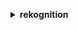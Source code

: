 **<details ><summary style="color:none;">rekognition</summary><blockquote>**

- **<details><summary style="color:none;"><b><u>compare-faces</b></u></summary><blockquote>**

  * **<p style="color:none;">--source-image</p>**
  * **<p style="color:none;">--target-image</p>**
  * **<p style="color:none;">--similarity-threshold</p>**
  * **<p style="color:none;">--quality-filter</p>**
  * **<p style="color:none;">--source-image-bytes</p>**
  * **<p style="color:none;">--target-image-bytes</p>**
  * **<p style="color:none;">--cli-input-json</p>**
  * **<p style="color:none;">--cli-input-yaml</p>**
  * **<p style="color:none;">--generate-cli-skeleton</p>**

  </br>

  <p style="color:red;">Description</p>

  </br>

  ## **Examples**

  ```bash

  ```
  ```json

  ```

  </br>

- **<details><summary style="color:none;"><b><u>create-collection</b></u></summary><blockquote>**

  * **<p style="color:none;">--collection-id</p>**
  * **<p style="color:none;">--tags</p>**
  * **<p style="color:none;">--cli-input-json</p>**
  * **<p style="color:none;">--cli-input-yaml</p>**
  * **<p style="color:none;">--generate-cli-skeleton</p>**

  </br>

  <p style="color:red;">Description</p>

  </br>

  ## **Examples**

  ```bash

  ```
  ```json

  ```

  </br>

- **<details><summary style="color:none;"><b><u>create-project</b></u></summary><blockquote>**

  * **<p style="color:none;">--project-name</p>**
  * **<p style="color:none;">--cli-input-json</p>**
  * **<p style="color:none;">--cli-input-yaml</p>**
  * **<p style="color:none;">--generate-cli-skeleton</p>**

  </br>

  <p style="color:red;">Description</p>

  </br>

  ## **Examples**

  ```bash

  ```
  ```json

  ```

  </br>

- **<details><summary style="color:none;"><b><u>create-project-version</b></u></summary><blockquote>**

  * **<p style="color:none;">--project-arn</p>**
  * **<p style="color:none;">--version-name</p>**
  * **<p style="color:none;">--output-config</p>**
  * **<p style="color:none;">--training-data</p>**
  * **<p style="color:none;">--testing-data</p>**
  * **<p style="color:none;">--tags</p>**
  * **<p style="color:none;">--kms-key-id</p>**
  * **<p style="color:none;">--cli-input-json</p>**
  * **<p style="color:none;">--cli-input-yaml</p>**
  * **<p style="color:none;">--generate-cli-skeleton</p>**

  </br>

  <p style="color:red;">Description</p>

  </br>

  ## **Examples**

  ```bash

  ```
  ```json

  ```

  </br>

- **<details><summary style="color:none;"><b><u>create-stream-processor</b></u></summary><blockquote>**

  * **<p style="color:none;">--input</p>**
  * **<p style="color:none;">--name</p>**
  * **<p style="color:none;">--settings</p>**
  * **<p style="color:none;">--role-arn</p>**
  * **<p style="color:none;">--tags</p>**
  * **<p style="color:none;">--stream-processor-output</p>**
  * **<p style="color:none;">--cli-input-json</p>**
  * **<p style="color:none;">--cli-input-yaml</p>**
  * **<p style="color:none;">--generate-cli-skeleton</p>**

  </br>

  <p style="color:red;">Description</p>

  </br>

  ## **Examples**

  ```bash

  ```
  ```json

  ```

  </br>

- **<details><summary style="color:none;"><b><u>delete-collection</b></u></summary><blockquote>**

  * **<p style="color:none;">--collection-id</p>**
  * **<p style="color:none;">--cli-input-json</p>**
  * **<p style="color:none;">--cli-input-yaml</p>**
  * **<p style="color:none;">--generate-cli-skeleton</p>**

  </br>

  <p style="color:red;">Description</p>

  </br>

  ## **Examples**

  ```bash

  ```
  ```json

  ```

  </br>

- **<details><summary style="color:none;"><b><u>delete-faces</b></u></summary><blockquote>**

  * **<p style="color:none;">--collection-id</p>**
  * **<p style="color:none;">--face-ids</p>**
  * **<p style="color:none;">--cli-input-json</p>**
  * **<p style="color:none;">--cli-input-yaml</p>**
  * **<p style="color:none;">--generate-cli-skeleton</p>**

  </br>

  <p style="color:red;">Description</p>

  </br>

  ## **Examples**

  ```bash

  ```
  ```json

  ```

  </br>

- **<details><summary style="color:none;"><b><u>delete-project</b></u></summary><blockquote>**

  * **<p style="color:none;">--project-arn</p>**
  * **<p style="color:none;">--cli-input-json</p>**
  * **<p style="color:none;">--cli-input-yaml</p>**
  * **<p style="color:none;">--generate-cli-skeleton</p>**

  </br>

  <p style="color:red;">Description</p>

  </br>

  ## **Examples**

  ```bash

  ```
  ```json

  ```

  </br>

- **<details><summary style="color:none;"><b><u>delete-project-version</b></u></summary><blockquote>**

  * **<p style="color:none;">--project-version-arn</p>**
  * **<p style="color:none;">--cli-input-json</p>**
  * **<p style="color:none;">--cli-input-yaml</p>**
  * **<p style="color:none;">--generate-cli-skeleton</p>**

  </br>

  <p style="color:red;">Description</p>

  </br>

  ## **Examples**

  ```bash

  ```
  ```json

  ```

  </br>

- **<details><summary style="color:none;"><b><u>delete-stream-processor</b></u></summary><blockquote>**

  * **<p style="color:none;">--name</p>**
  * **<p style="color:none;">--cli-input-json</p>**
  * **<p style="color:none;">--cli-input-yaml</p>**
  * **<p style="color:none;">--generate-cli-skeleton</p>**

  </br>

  <p style="color:red;">Description</p>

  </br>

  ## **Examples**

  ```bash

  ```
  ```json

  ```

  </br>

- **<details><summary style="color:none;"><b><u>describe-collection</b></u></summary><blockquote>**

  * **<p style="color:none;">--collection-id</p>**
  * **<p style="color:none;">--cli-input-json</p>**
  * **<p style="color:none;">--cli-input-yaml</p>**
  * **<p style="color:none;">--generate-cli-skeleton</p>**

  </br>

  <p style="color:red;">Description</p>

  </br>

  ## **Examples**

  ```bash

  ```
  ```json

  ```

  </br>

- **<details><summary style="color:none;"><b><u>describe-projects</b></u></summary><blockquote>**

  * **<p style="color:none;">--cli-input-json</p>**
  * **<p style="color:none;">--cli-input-yaml</p>**
  * **<p style="color:none;">--starting-token</p>**
  * **<p style="color:none;">--page-size</p>**
  * **<p style="color:none;">--max-items</p>**
  * **<p style="color:none;">--generate-cli-skeleton</p>**

  </br>

  <p style="color:red;">Description</p>

  </br>

  ## **Examples**

  ```bash

  ```
  ```json

  ```

  </br>

- **<details><summary style="color:none;"><b><u>describe-project-versions</b></u></summary><blockquote>**

  * **<p style="color:none;">--project-arn</p>**
  * **<p style="color:none;">--version-names</p>**
  * **<p style="color:none;">--cli-input-json</p>**
  * **<p style="color:none;">--cli-input-yaml</p>**
  * **<p style="color:none;">--starting-token</p>**
  * **<p style="color:none;">--page-size</p>**
  * **<p style="color:none;">--max-items</p>**
  * **<p style="color:none;">--generate-cli-skeleton</p>**

  </br>

  <p style="color:red;">Description</p>

  </br>

  ## **Examples**

  ```bash

  ```
  ```json

  ```

  </br>

- **<details><summary style="color:none;"><b><u>describe-stream-processor</b></u></summary><blockquote>**

  * **<p style="color:none;">--name</p>**
  * **<p style="color:none;">--cli-input-json</p>**
  * **<p style="color:none;">--cli-input-yaml</p>**
  * **<p style="color:none;">--generate-cli-skeleton</p>**

  </br>

  <p style="color:red;">Description</p>

  </br>

  ## **Examples**

  ```bash

  ```
  ```json

  ```

  </br>

- **<details><summary style="color:none;"><b><u>detect-custom-labels</b></u></summary><blockquote>**

  * **<p style="color:none;">--project-version-arn</p>**
  * **<p style="color:none;">--image</p>**
  * **<p style="color:none;">--max-results</p>**
  * **<p style="color:none;">--min-confidence</p>**
  * **<p style="color:none;">--image-bytes</p>**
  * **<p style="color:none;">--cli-input-json</p>**
  * **<p style="color:none;">--cli-input-yaml</p>**
  * **<p style="color:none;">--generate-cli-skeleton</p>**

  </br>

  <p style="color:red;">Description</p>

  </br>

  ## **Examples**

  ```bash

  ```
  ```json

  ```

  </br>

- **<details><summary style="color:none;"><b><u>detect-faces</b></u></summary><blockquote>**

  * **<p style="color:none;">--image</p>**
  * **<p style="color:none;">--attributes</p>**
  * **<p style="color:none;">--image-bytes</p>**
  * **<p style="color:none;">--cli-input-json</p>**
  * **<p style="color:none;">--cli-input-yaml</p>**
  * **<p style="color:none;">--generate-cli-skeleton</p>**

  </br>

  <p style="color:red;">Description</p>

  </br>

  ## **Examples**

  ```bash

  ```
  ```json

  ```

  </br>

- **<details><summary style="color:none;"><b><u>detect-labels</b></u></summary><blockquote>**

  * **<p style="color:none;">--image</p>**
  * **<p style="color:none;">--max-labels</p>**
  * **<p style="color:none;">--min-confidence</p>**
  * **<p style="color:none;">--image-bytes</p>**
  * **<p style="color:none;">--cli-input-json</p>**
  * **<p style="color:none;">--cli-input-yaml</p>**
  * **<p style="color:none;">--generate-cli-skeleton</p>**

  </br>

  <p style="color:red;">Description</p>

  </br>

  ## **Examples**

  ```bash

  ```
  ```json

  ```

  </br>

- **<details><summary style="color:none;"><b><u>detect-moderation-labels</b></u></summary><blockquote>**

  * **<p style="color:none;">--image</p>**
  * **<p style="color:none;">--min-confidence</p>**
  * **<p style="color:none;">--human-loop-config</p>**
  * **<p style="color:none;">--image-bytes</p>**
  * **<p style="color:none;">--cli-input-json</p>**
  * **<p style="color:none;">--cli-input-yaml</p>**
  * **<p style="color:none;">--generate-cli-skeleton</p>**

  </br>

  <p style="color:red;">Description</p>

  </br>

  ## **Examples**

  ```bash

  ```
  ```json

  ```

  </br>

- **<details><summary style="color:none;"><b><u>detect-protective-equipment</b></u></summary><blockquote>**

  * **<p style="color:none;">--image</p>**
  * **<p style="color:none;">--summarization-attributes</p>**
  * **<p style="color:none;">--image-bytes</p>**
  * **<p style="color:none;">--cli-input-json</p>**
  * **<p style="color:none;">--cli-input-yaml</p>**
  * **<p style="color:none;">--generate-cli-skeleton</p>**

  </br>

  <p style="color:red;">Description</p>

  </br>

  ## **Examples**

  ```bash

  ```
  ```json

  ```

  </br>

- **<details><summary style="color:none;"><b><u>detect-text</b></u></summary><blockquote>**

  * **<p style="color:none;">--image</p>**
  * **<p style="color:none;">--filters</p>**
  * **<p style="color:none;">--image-bytes</p>**
  * **<p style="color:none;">--cli-input-json</p>**
  * **<p style="color:none;">--cli-input-yaml</p>**
  * **<p style="color:none;">--generate-cli-skeleton</p>**

  </br>

  <p style="color:red;">Description</p>

  </br>

  ## **Examples**

  ```bash

  ```
  ```json

  ```

  </br>

- **<details><summary style="color:none;"><b><u>get-celebrity-info</b></u></summary><blockquote>**

  * **<p style="color:none;">--id</p>**
  * **<p style="color:none;">--cli-input-json</p>**
  * **<p style="color:none;">--cli-input-yaml</p>**
  * **<p style="color:none;">--generate-cli-skeleton</p>**

  </br>

  <p style="color:red;">Description</p>

  </br>

  ## **Examples**

  ```bash

  ```
  ```json

  ```

  </br>

- **<details><summary style="color:none;"><b><u>get-celebrity-recognition</b></u></summary><blockquote>**

  * **<p style="color:none;">--job-id</p>**
  * **<p style="color:none;">--max-results</p>**
  * **<p style="color:none;">--next-token</p>**
  * **<p style="color:none;">--sort-by</p>**
  * **<p style="color:none;">--cli-input-json</p>**
  * **<p style="color:none;">--cli-input-yaml</p>**
  * **<p style="color:none;">--generate-cli-skeleton</p>**

  </br>

  <p style="color:red;">Description</p>

  </br>

  ## **Examples**

  ```bash

  ```
  ```json

  ```

  </br>

- **<details><summary style="color:none;"><b><u>get-content-moderation</b></u></summary><blockquote>**

  * **<p style="color:none;">--job-id</p>**
  * **<p style="color:none;">--max-results</p>**
  * **<p style="color:none;">--next-token</p>**
  * **<p style="color:none;">--sort-by</p>**
  * **<p style="color:none;">--cli-input-json</p>**
  * **<p style="color:none;">--cli-input-yaml</p>**
  * **<p style="color:none;">--generate-cli-skeleton</p>**

  </br>

  <p style="color:red;">Description</p>

  </br>

  ## **Examples**

  ```bash

  ```
  ```json

  ```

  </br>

- **<details><summary style="color:none;"><b><u>get-face-detection</b></u></summary><blockquote>**

  * **<p style="color:none;">--job-id</p>**
  * **<p style="color:none;">--max-results</p>**
  * **<p style="color:none;">--next-token</p>**
  * **<p style="color:none;">--cli-input-json</p>**
  * **<p style="color:none;">--cli-input-yaml</p>**
  * **<p style="color:none;">--generate-cli-skeleton</p>**

  </br>

  <p style="color:red;">Description</p>

  </br>

  ## **Examples**

  ```bash

  ```
  ```json

  ```

  </br>

- **<details><summary style="color:none;"><b><u>get-face-search</b></u></summary><blockquote>**

  * **<p style="color:none;">--job-id</p>**
  * **<p style="color:none;">--max-results</p>**
  * **<p style="color:none;">--next-token</p>**
  * **<p style="color:none;">--sort-by</p>**
  * **<p style="color:none;">--cli-input-json</p>**
  * **<p style="color:none;">--cli-input-yaml</p>**
  * **<p style="color:none;">--generate-cli-skeleton</p>**

  </br>

  <p style="color:red;">Description</p>

  </br>

  ## **Examples**

  ```bash

  ```
  ```json

  ```

  </br>

- **<details><summary style="color:none;"><b><u>get-label-detection</b></u></summary><blockquote>**

  * **<p style="color:none;">--job-id</p>**
  * **<p style="color:none;">--max-results</p>**
  * **<p style="color:none;">--next-token</p>**
  * **<p style="color:none;">--sort-by</p>**
  * **<p style="color:none;">--cli-input-json</p>**
  * **<p style="color:none;">--cli-input-yaml</p>**
  * **<p style="color:none;">--generate-cli-skeleton</p>**

  </br>

  <p style="color:red;">Description</p>

  </br>

  ## **Examples**

  ```bash

  ```
  ```json

  ```

  </br>

- **<details><summary style="color:none;"><b><u>get-person-tracking</b></u></summary><blockquote>**

  * **<p style="color:none;">--job-id</p>**
  * **<p style="color:none;">--max-results</p>**
  * **<p style="color:none;">--next-token</p>**
  * **<p style="color:none;">--sort-by</p>**
  * **<p style="color:none;">--cli-input-json</p>**
  * **<p style="color:none;">--cli-input-yaml</p>**
  * **<p style="color:none;">--generate-cli-skeleton</p>**

  </br>

  <p style="color:red;">Description</p>

  </br>

  ## **Examples**

  ```bash

  ```
  ```json

  ```

  </br>

- **<details><summary style="color:none;"><b><u>get-segment-detection</b></u></summary><blockquote>**

  * **<p style="color:none;">--job-id</p>**
  * **<p style="color:none;">--max-results</p>**
  * **<p style="color:none;">--next-token</p>**
  * **<p style="color:none;">--cli-input-json</p>**
  * **<p style="color:none;">--cli-input-yaml</p>**
  * **<p style="color:none;">--generate-cli-skeleton</p>**

  </br>

  <p style="color:red;">Description</p>

  </br>

  ## **Examples**

  ```bash

  ```
  ```json

  ```

  </br>

- **<details><summary style="color:none;"><b><u>get-text-detection</b></u></summary><blockquote>**

  * **<p style="color:none;">--job-id</p>**
  * **<p style="color:none;">--max-results</p>**
  * **<p style="color:none;">--next-token</p>**
  * **<p style="color:none;">--cli-input-json</p>**
  * **<p style="color:none;">--cli-input-yaml</p>**
  * **<p style="color:none;">--generate-cli-skeleton</p>**

  </br>

  <p style="color:red;">Description</p>

  </br>

  ## **Examples**

  ```bash

  ```
  ```json

  ```

  </br>

- **<details><summary style="color:none;"><b><u>help</b></u></summary><blockquote>**

  * **<p style="color:none;"></p>**

  </br>

  <p style="color:red;">Description</p>

  </br>

  ## **Examples**

  ```bash

  ```
  ```json

  ```

  </br>

- **<details><summary style="color:none;"><b><u>index-faces</b></u></summary><blockquote>**

  * **<p style="color:none;">--collection-id</p>**
  * **<p style="color:none;">--image</p>**
  * **<p style="color:none;">--external-image-id</p>**
  * **<p style="color:none;">--detection-attributes</p>**
  * **<p style="color:none;">--max-faces</p>**
  * **<p style="color:none;">--quality-filter</p>**
  * **<p style="color:none;">--image-bytes</p>**
  * **<p style="color:none;">--cli-input-json</p>**
  * **<p style="color:none;">--cli-input-yaml</p>**
  * **<p style="color:none;">--generate-cli-skeleton</p>**

  </br>

  <p style="color:red;">Description</p>

  </br>

  ## **Examples**

  ```bash

  ```
  ```json

  ```

  </br>

- **<details><summary style="color:none;"><b><u>list-collections</b></u></summary><blockquote>**

  * **<p style="color:none;">--cli-input-json</p>**
  * **<p style="color:none;">--cli-input-yaml</p>**
  * **<p style="color:none;">--starting-token</p>**
  * **<p style="color:none;">--page-size</p>**
  * **<p style="color:none;">--max-items</p>**
  * **<p style="color:none;">--generate-cli-skeleton</p>**

  </br>

  <p style="color:red;">Description</p>

  </br>

  ## **Examples**

  ```bash

  ```
  ```json

  ```

  </br>

- **<details><summary style="color:none;"><b><u>list-faces</b></u></summary><blockquote>**

  * **<p style="color:none;">--collection-id</p>**
  * **<p style="color:none;">--cli-input-json</p>**
  * **<p style="color:none;">--cli-input-yaml</p>**
  * **<p style="color:none;">--starting-token</p>**
  * **<p style="color:none;">--page-size</p>**
  * **<p style="color:none;">--max-items</p>**
  * **<p style="color:none;">--generate-cli-skeleton</p>**

  </br>

  <p style="color:red;">Description</p>

  </br>

  ## **Examples**

  ```bash

  ```
  ```json

  ```

  </br>

- **<details><summary style="color:none;"><b><u>list-stream-processors</b></u></summary><blockquote>**

  * **<p style="color:none;">--cli-input-json</p>**
  * **<p style="color:none;">--cli-input-yaml</p>**
  * **<p style="color:none;">--starting-token</p>**
  * **<p style="color:none;">--page-size</p>**
  * **<p style="color:none;">--max-items</p>**
  * **<p style="color:none;">--generate-cli-skeleton</p>**

  </br>

  <p style="color:red;">Description</p>

  </br>

  ## **Examples**

  ```bash

  ```
  ```json

  ```

  </br>

- **<details><summary style="color:none;"><b><u>list-tags-for-resource</b></u></summary><blockquote>**

  * **<p style="color:none;">--resource-arn</p>**
  * **<p style="color:none;">--cli-input-json</p>**
  * **<p style="color:none;">--cli-input-yaml</p>**
  * **<p style="color:none;">--generate-cli-skeleton</p>**

  </br>

  <p style="color:red;">Description</p>

  </br>

  ## **Examples**

  ```bash

  ```
  ```json

  ```

  </br>

- **<details><summary style="color:none;"><b><u>recognize-celebrities</b></u></summary><blockquote>**

  * **<p style="color:none;">--image</p>**
  * **<p style="color:none;">--image-bytes</p>**
  * **<p style="color:none;">--cli-input-json</p>**
  * **<p style="color:none;">--cli-input-yaml</p>**
  * **<p style="color:none;">--generate-cli-skeleton</p>**

  </br>

  <p style="color:red;">Description</p>

  </br>

  ## **Examples**

  ```bash

  ```
  ```json

  ```

  </br>

- **<details><summary style="color:none;"><b><u>search-faces</b></u></summary><blockquote>**

  * **<p style="color:none;">--collection-id</p>**
  * **<p style="color:none;">--face-id</p>**
  * **<p style="color:none;">--max-faces</p>**
  * **<p style="color:none;">--face-match-threshold</p>**
  * **<p style="color:none;">--cli-input-json</p>**
  * **<p style="color:none;">--cli-input-yaml</p>**
  * **<p style="color:none;">--generate-cli-skeleton</p>**

  </br>

  <p style="color:red;">Description</p>

  </br>

  ## **Examples**

  ```bash

  ```
  ```json

  ```

  </br>

- **<details><summary style="color:none;"><b><u>search-faces-by-image</b></u></summary><blockquote>**

  * **<p style="color:none;">--collection-id</p>**
  * **<p style="color:none;">--image</p>**
  * **<p style="color:none;">--max-faces</p>**
  * **<p style="color:none;">--face-match-threshold</p>**
  * **<p style="color:none;">--quality-filter</p>**
  * **<p style="color:none;">--image-bytes</p>**
  * **<p style="color:none;">--cli-input-json</p>**
  * **<p style="color:none;">--cli-input-yaml</p>**
  * **<p style="color:none;">--generate-cli-skeleton</p>**

  </br>

  <p style="color:red;">Description</p>

  </br>

  ## **Examples**

  ```bash

  ```
  ```json

  ```

  </br>

- **<details><summary style="color:none;"><b><u>start-celebrity-recognition</b></u></summary><blockquote>**

  * **<p style="color:none;">--video</p>**
  * **<p style="color:none;">--client-request-token</p>**
  * **<p style="color:none;">--notification-channel</p>**
  * **<p style="color:none;">--job-tag</p>**
  * **<p style="color:none;">--cli-input-json</p>**
  * **<p style="color:none;">--cli-input-yaml</p>**
  * **<p style="color:none;">--generate-cli-skeleton</p>**

  </br>

  <p style="color:red;">Description</p>

  </br>

  ## **Examples**

  ```bash

  ```
  ```json

  ```

  </br>

- **<details><summary style="color:none;"><b><u>start-content-moderation</b></u></summary><blockquote>**

  * **<p style="color:none;">--video</p>**
  * **<p style="color:none;">--min-confidence</p>**
  * **<p style="color:none;">--client-request-token</p>**
  * **<p style="color:none;">--notification-channel</p>**
  * **<p style="color:none;">--job-tag</p>**
  * **<p style="color:none;">--cli-input-json</p>**
  * **<p style="color:none;">--cli-input-yaml</p>**
  * **<p style="color:none;">--generate-cli-skeleton</p>**

  </br>

  <p style="color:red;">Description</p>

  </br>

  ## **Examples**

  ```bash

  ```
  ```json

  ```

  </br>

- **<details><summary style="color:none;"><b><u>start-face-detection</b></u></summary><blockquote>**

  * **<p style="color:none;">--video</p>**
  * **<p style="color:none;">--client-request-token</p>**
  * **<p style="color:none;">--notification-channel</p>**
  * **<p style="color:none;">--face-attributes</p>**
  * **<p style="color:none;">--job-tag</p>**
  * **<p style="color:none;">--cli-input-json</p>**
  * **<p style="color:none;">--cli-input-yaml</p>**
  * **<p style="color:none;">--generate-cli-skeleton</p>**

  </br>

  <p style="color:red;">Description</p>

  </br>

  ## **Examples**

  ```bash

  ```
  ```json

  ```

  </br>

- **<details><summary style="color:none;"><b><u>start-face-search</b></u></summary><blockquote>**

  * **<p style="color:none;">--video</p>**
  * **<p style="color:none;">--client-request-token</p>**
  * **<p style="color:none;">--face-match-threshold</p>**
  * **<p style="color:none;">--collection-id</p>**
  * **<p style="color:none;">--notification-channel</p>**
  * **<p style="color:none;">--job-tag</p>**
  * **<p style="color:none;">--cli-input-json</p>**
  * **<p style="color:none;">--cli-input-yaml</p>**
  * **<p style="color:none;">--generate-cli-skeleton</p>**

  </br>

  <p style="color:red;">Description</p>

  </br>

  ## **Examples**

  ```bash

  ```
  ```json

  ```

  </br>

- **<details><summary style="color:none;"><b><u>start-label-detection</b></u></summary><blockquote>**

  * **<p style="color:none;">--video</p>**
  * **<p style="color:none;">--client-request-token</p>**
  * **<p style="color:none;">--min-confidence</p>**
  * **<p style="color:none;">--notification-channel</p>**
  * **<p style="color:none;">--job-tag</p>**
  * **<p style="color:none;">--cli-input-json</p>**
  * **<p style="color:none;">--cli-input-yaml</p>**
  * **<p style="color:none;">--generate-cli-skeleton</p>**

  </br>

  <p style="color:red;">Description</p>

  </br>

  ## **Examples**

  ```bash

  ```
  ```json

  ```

  </br>

- **<details><summary style="color:none;"><b><u>start-person-tracking</b></u></summary><blockquote>**

  * **<p style="color:none;">--video</p>**
  * **<p style="color:none;">--client-request-token</p>**
  * **<p style="color:none;">--notification-channel</p>**
  * **<p style="color:none;">--job-tag</p>**
  * **<p style="color:none;">--cli-input-json</p>**
  * **<p style="color:none;">--cli-input-yaml</p>**
  * **<p style="color:none;">--generate-cli-skeleton</p>**

  </br>

  <p style="color:red;">Description</p>

  </br>

  ## **Examples**

  ```bash

  ```
  ```json

  ```

  </br>

- **<details><summary style="color:none;"><b><u>start-project-version</b></u></summary><blockquote>**

  * **<p style="color:none;">--project-version-arn</p>**
  * **<p style="color:none;">--min-inference-units</p>**
  * **<p style="color:none;">--cli-input-json</p>**
  * **<p style="color:none;">--cli-input-yaml</p>**
  * **<p style="color:none;">--generate-cli-skeleton</p>**

  </br>

  <p style="color:red;">Description</p>

  </br>

  ## **Examples**

  ```bash

  ```
  ```json

  ```

  </br>

- **<details><summary style="color:none;"><b><u>start-segment-detection</b></u></summary><blockquote>**

  * **<p style="color:none;">--video</p>**
  * **<p style="color:none;">--client-request-token</p>**
  * **<p style="color:none;">--notification-channel</p>**
  * **<p style="color:none;">--job-tag</p>**
  * **<p style="color:none;">--filters</p>**
  * **<p style="color:none;">--segment-types</p>**
  * **<p style="color:none;">--cli-input-json</p>**
  * **<p style="color:none;">--cli-input-yaml</p>**
  * **<p style="color:none;">--generate-cli-skeleton</p>**

  </br>

  <p style="color:red;">Description</p>

  </br>

  ## **Examples**

  ```bash

  ```
  ```json

  ```

  </br>

- **<details><summary style="color:none;"><b><u>start-stream-processor</b></u></summary><blockquote>**

  * **<p style="color:none;">--name</p>**
  * **<p style="color:none;">--cli-input-json</p>**
  * **<p style="color:none;">--cli-input-yaml</p>**
  * **<p style="color:none;">--generate-cli-skeleton</p>**

  </br>

  <p style="color:red;">Description</p>

  </br>

  ## **Examples**

  ```bash

  ```
  ```json

  ```

  </br>

- **<details><summary style="color:none;"><b><u>start-text-detection</b></u></summary><blockquote>**

  * **<p style="color:none;">--video</p>**
  * **<p style="color:none;">--client-request-token</p>**
  * **<p style="color:none;">--notification-channel</p>**
  * **<p style="color:none;">--job-tag</p>**
  * **<p style="color:none;">--filters</p>**
  * **<p style="color:none;">--cli-input-json</p>**
  * **<p style="color:none;">--cli-input-yaml</p>**
  * **<p style="color:none;">--generate-cli-skeleton</p>**

  </br>

  <p style="color:red;">Description</p>

  </br>

  ## **Examples**

  ```bash

  ```
  ```json

  ```

  </br>

- **<details><summary style="color:none;"><b><u>stop-project-version</b></u></summary><blockquote>**

  * **<p style="color:none;">--project-version-arn</p>**
  * **<p style="color:none;">--cli-input-json</p>**
  * **<p style="color:none;">--cli-input-yaml</p>**
  * **<p style="color:none;">--generate-cli-skeleton</p>**

  </br>

  <p style="color:red;">Description</p>

  </br>

  ## **Examples**

  ```bash

  ```
  ```json

  ```

  </br>

- **<details><summary style="color:none;"><b><u>stop-stream-processor</b></u></summary><blockquote>**

  * **<p style="color:none;">--name</p>**
  * **<p style="color:none;">--cli-input-json</p>**
  * **<p style="color:none;">--cli-input-yaml</p>**
  * **<p style="color:none;">--generate-cli-skeleton</p>**

  </br>

  <p style="color:red;">Description</p>

  </br>

  ## **Examples**

  ```bash

  ```
  ```json

  ```

  </br>

- **<details><summary style="color:none;"><b><u>tag-resource</b></u></summary><blockquote>**

  * **<p style="color:none;">--resource-arn</p>**
  * **<p style="color:none;">--tags</p>**
  * **<p style="color:none;">--cli-input-json</p>**
  * **<p style="color:none;">--cli-input-yaml</p>**
  * **<p style="color:none;">--generate-cli-skeleton</p>**

  </br>

  <p style="color:red;">Description</p>

  </br>

  ## **Examples**

  ```bash

  ```
  ```json

  ```

  </br>

- **<details><summary style="color:none;"><b><u>untag-resource</b></u></summary><blockquote>**

  * **<p style="color:none;">--resource-arn</p>**
  * **<p style="color:none;">--tag-keys</p>**
  * **<p style="color:none;">--cli-input-json</p>**
  * **<p style="color:none;">--cli-input-yaml</p>**
  * **<p style="color:none;">--generate-cli-skeleton</p>**

  </br>

  <p style="color:red;">Description</p>

  </br>

  ## **Examples**

  ```bash

  ```
  ```json

  ```

  </br>

- **<details><summary style="color:none;"><b><u>wait</b></u></summary><blockquote>**

  * **<p style="color:none;"></p>**

  </br>

  <p style="color:red;">Description</p>

  </br>

  ## **Examples**

  ```bash

  ```
  ```json

  ```

  </br>

</blockquote></details>
</blockquote></details>
</blockquote></details>
</blockquote></details>
</blockquote></details>
</blockquote></details>
</blockquote></details>
</blockquote></details>
</blockquote></details>
</blockquote></details>
</blockquote></details>
</blockquote></details>
</blockquote></details>
</blockquote></details>
</blockquote></details>
</blockquote></details>
</blockquote></details>
</blockquote></details>
</blockquote></details>
</blockquote></details>
</blockquote></details>
</blockquote></details>
</blockquote></details>
</blockquote></details>
</blockquote></details>
</blockquote></details>
</blockquote></details>
</blockquote></details>
</blockquote></details>
</blockquote></details>
</blockquote></details>
</blockquote></details>
</blockquote></details>
</blockquote></details>
</blockquote></details>
</blockquote></details>
</blockquote></details>
</blockquote></details>
</blockquote></details>
</blockquote></details>
</blockquote></details>
</blockquote></details>
</blockquote></details>
</blockquote></details>
</blockquote></details>
</blockquote></details>
</blockquote></details>
</blockquote></details>
</blockquote></details>
</blockquote></details>
</blockquote></details>
</blockquote></details>
</blockquote></details>
</blockquote></details>
